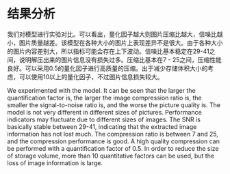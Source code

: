# 结果分析

我们对模型进行实验对比。可以看出，量化因子越大则图片压缩比越大，信噪比越小，图片质量越差。该模型在各种大小的图片上表现差异不是很大。由于各种大小的图片内容差别大，所以指标可能会存在上下波动。信噪比基本稳定在29-41之间，说明解压出来的图片信息没有损失过多。压缩比基本在7 - 25之间，压缩性能良好。可以采用0.5的量化因子进行高质量的压缩。出于减少存储体积大小的考虑，可以使用10以上的量化因子，不过图片信息损失较大。 

We experimented with the model. It can be seen that the larger the quantification factor is, the larger the image compression ratio is, the smaller the signal-to-noise ratio is, and the worse the picture quality is. The model is not very different in different sizes of pictures. Performance indicators may fluctuate due to different sizes of images.
The SNR is basically stable between 29-41, indicating that the extracted image information has not lost much. The compression ratio is between 7 and 25, and the compression performance is good.
A high quality compression can be performed with a quantification factor of 0.5. In order to reduce the size of storage volume, more than 10 quantitative factors can be used, but the loss of image information is large.